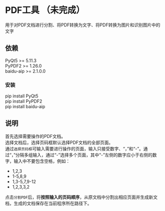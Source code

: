 # PDF工具 （未完成）  
用于对PDF文档进行分割、将PDF转换为文字、将PDF转换为图片和识别图片中的文字  

## 依赖  
PyQt5 >= 5.11.3  
PyPDF2 >= 1.26.0  
baidu-aip >= 2.1.0.0  
  
### 安装
pip install PyQt5  
pip install PyPDF2   
pip install baidu-aip  

## 说明
首先选择需要操作的PDF文档。  
选择文档后，选择页码框默认选择PDF文档的全部页面。  
通过`选择页码框`可输入需要进行操作的页面，输入只接受数字、“，”和“-”。通过“，”分隔多组输入，通过“-”选择多个页面，其中“-”左侧的数字应小于右侧的数字，输入中不要包含空格，例如：  
+ 1,2,3  
+ 1-5,8,9  
+ 1,3-5,7,9-12  
+ 1,2,3,3,2  
  

点击`分割PDF`后，将**按照输入的页码顺序**，从原文档中分割出相应页面并生成新文档，生成的文档保存在当前程序所在路径下。 
  
 